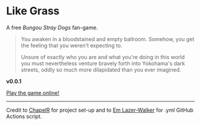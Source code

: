 # Like Grass
A free _Bungou Stray Dogs_ fan-game.

> You awaken in a bloodstained and empty ballroom. Somehow, you get the feeling that you weren't expecting to.
> 
> Unsure of exactly who you are and what you're doing in this world you must nevertheless venture bravely forth into Yokohama's dark streets, oddly so much more dilapidated than you ever imagined.

**v0.0.1**

[Play the game online!](https://treatster.github.io/likegrass/)

---

Credit to [ChapelR](https://github.com/ChapelR/tweego-setup) for project set-up and to [Em Lazer-Walker](https://dev.to/lazerwalker/a-modern-developer-s-workflow-for-twine-4imp) for .yml GitHub Actions script.